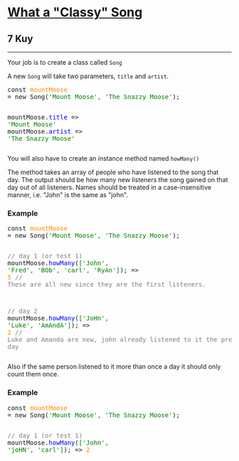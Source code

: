 <h1><a href="https://www.codewars.com/kata/6089c7992df556001253ba7d">What a "Classy" Song</a></h1>
<h2>7 Kuy</h2>
<hr>

<p>Your job is to create a class called <code>Song</code></p>
<p>A new <code>Song</code> will take two parameters, <code>title</code> and <code>artist</code>.</p>
<pre>
const <span style="color: darkorange">mountMoose</span> 
= new Song(<span style="color: green">'Mount Moose', 'The Snazzy Moose'</span>);

mountMoose.<span style="color: blue">title</span> => <span style="color: green">'Mount Moose'</span>
mountMoose.<span style="color: blue">artist</span> => <span style="color: green">'The Snazzy Moose'</span>
</pre>
<p>You will also have to create an instance method named <code>howMany()</code></p>
<p>The method takes an array of people who have listened to the song that day. 
The output should be how many new listeners the song gained on that day out of all listeners. 
Names should be treated in a case-insensitive manner, i.e. "John" is the same as "john".</p>
<h3>Example</h3>
<pre>
const <span style="color: darkorange">mountMoose</span> 
= new Song(<span style="color: green">'Mount Moose', 'The Snazzy Moose'</span>);

<span style="color: grey">// day 1 (or test 1)</span>
mountMoose.<span style="color: blue">howMany</span>(<span style="color: green">['John', 'Fred', 'BOb', 'carl', 'RyAn']</span>); => <span style="color: darkorange">5</span>
<span style="color: grey">// These are all new since they are the first listeners.</span>

<span style="color: grey">// day 2</span>
mountMoose.<span style="color: blue">howMany</span>(<span style="color: green">['JoHn', 'Luke', 'AmAndA']</span>); => <span style="color: darkorange">2</span>
<span style="color: grey">// Luke and Amanda are new, john already listened to it the previous day</span>
</pre>
<p>Also if the same person listened to it more than once a day it should only count them once.</p>
<h3>Example</h3>
<pre>
const <span style="color: darkorange">mountMoose</span> 
= new Song(<span style="color: green">'Mount Moose', 'The Snazzy Moose'</span>);

<span style="color: grey">// day 1 (or test 1)</span>
mountMoose.<span style="color: blue">howMany</span>(<span style="color: green">['John', 'joHN', 'carl']</span>); => <span style="color: darkorange">2</span>
</pre>